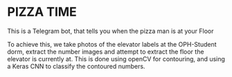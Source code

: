 # PIZZA TIME

This is a Telegram bot, that tells you when the pizza man is at your Floor

To achieve this, we take photos of the elevator labels at the OPH-Student dorm, extract the number images and attempt to extract the floor the elevator is currently at.
This is done using openCV for contouring, and using a Keras CNN to classify the contoured numbers.